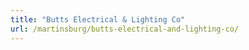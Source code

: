 ```yaml
---
title: "Butts Electrical & Lighting Co"
url: /martinsburg/butts-electrical-and-lighting-co/
---
```

